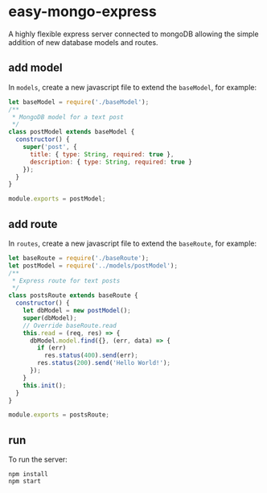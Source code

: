 # easy-mongo-express

A highly flexible express server connected to mongoDB allowing the simple addition of new database models and routes.

## add model

In `models`, create a new javascript file to extend the `baseModel`, for example:

```javascript
let baseModel = require('./baseModel');
/**
 * MongoDB model for a text post
 */
class postModel extends baseModel {
  constructor() {
    super('post', {
      title: { type: String, required: true },
      description: { type: String, required: true }
    });
  }
}

module.exports = postModel;
```

## add route

In `routes`, create a new javascript file to extend the `baseRoute`, for example:

```javascript
let baseRoute = require('./baseRoute');
let postModel = require('../models/postModel');
/**
 * Express route for text posts
 */
class postsRoute extends baseRoute {
  constructor() {
    let dbModel = new postModel();
    super(dbModel);
    // Override baseRoute.read
    this.read = (req, res) => {
      dbModel.model.find({}, (err, data) => {
        if (err)
          res.status(400).send(err);
        res.status(200).send('Hello World!');
      });
    }
    this.init();
  }
}

module.exports = postsRoute;
```

## run

To run the server:

```
npm install
npm start
```
